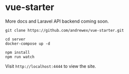 # vue-starter


More docs and Laravel API backend coming soon.


```
git clone https://github.com/andrewex/vue-starter.git
```

```
cd server
docker-compose up -d
```

```
npm install
npm run watch
```

Visit ```http://localhost:4444``` to view the site.
